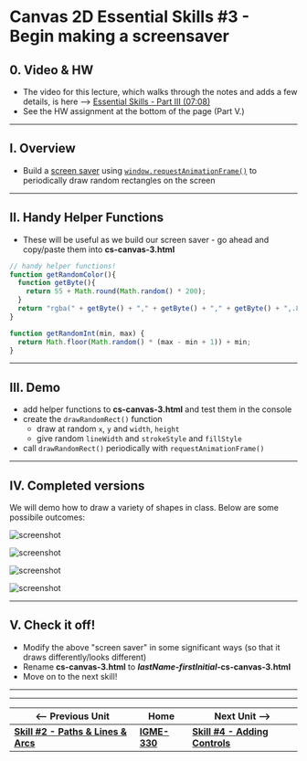 # Canvas 2D Essential Skills #3 - Begin making a screensaver

## 0. Video & HW

- The video for this lecture, which walks through the notes and adds a few details, is here --> [Essential Skills - Part III (07:08)](https://video.rit.edu/Watch/330-essential-skills-3)
- See the HW assignment at the bottom of the page (Part V.)

<hr>

## I. Overview
- Build a [screen saver](https://en.wikipedia.org/wiki/Screensaver) using [`window.requestAnimationFrame()`](https://developer.mozilla.org/en-US/docs/Web/API/window/requestAnimationFrame) to periodically draw random rectangles on the screen

<hr>

## II. Handy Helper Functions

- These will be useful as we build our screen saver - go ahead and copy/paste them into **cs-canvas-3.html**

```js
// handy helper functions!
function getRandomColor(){
  function getByte(){
    return 55 + Math.round(Math.random() * 200);
  }
  return "rgba(" + getByte() + "," + getByte() + "," + getByte() + ",.8)";
}

function getRandomInt(min, max) {
  return Math.floor(Math.random() * (max - min + 1)) + min;
}
```

<hr>

## III. Demo
- add helper functions to **cs-canvas-3.html** and test them in the console
- create the `drawRandomRect()` function
  - draw at random `x`, `y` and `width`, `height`
  - give random `lineWidth` and `strokeStyle` and `fillStyle`
- call `drawRandomRect()` periodically with `requestAnimationFrame()`

<hr>

## IV. Completed versions

We will demo how to draw a variety of shapes in class. Below are some possibile outcomes:

![screenshot](./_images/screen-saver-1.gif)

![screenshot](./_images/screen-saver-2.gif)

![screenshot](./_images/screen-saver-3.gif)

![screenshot](./_images/screen-saver-4.gif)

<hr>

## V. Check it off!
- Modify the above "screen saver" in some significant ways (so that it draws differently/looks different)
- Rename **cs-canvas-3.html** to ***lastName-firstInitial*-cs-canvas-3.html**
- Move on to the next skill!

 
 
 
 <hr><hr>

| <-- Previous Unit | Home | Next Unit -->
| --- | --- | --- 
|  [**Skill #2 - Paths & Lines & Arcs**](2-canvas-paths-lines-arcs.md) |  [**IGME-330**](../README.md) | [**Skill #4 - Adding Controls**](4-adding-controls.md)
